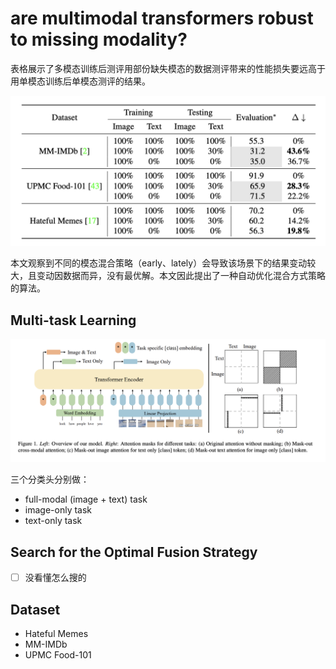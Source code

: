 # are multimodal transformers robust to missing modality?

表格展示了多模态训练后测评用部份缺失模态的数据测评带来的性能损失要远高于用单模态训练后单模态测评的结果。

![](images/2023-01-13-22-05-01.png)

本文观察到不同的模态混合策略（early、lately）会导致该场景下的结果变动较大，且变动因数据而异，没有最优解。本文因此提出了一种自动优化混合方式策略的算法。

## Multi-task Learning

![](images/2023-01-13-21-56-15.png)

三个分类头分别做：

- full-modal (image + text) task
- image-only task
- text-only task

## Search for the Optimal Fusion Strategy

- [ ] 没看懂怎么搜的

## Dataset

- Hateful Memes
- MM-IMDb
- UPMC Food-101
